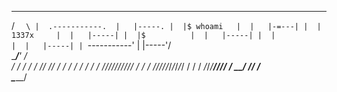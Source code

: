   _____________________
 /                 `   \
 |  .-----------.  |   |-----.
 |  |$ whoami   |  |   |-=---|
 |  | 1337x     |  |   |-----|
 |  |$          |  |   |-----|
 |  |           |  |   |-----|
 |  `-----------'  |   |-----'/\
  \________________/___'     /  \
     /                      / / /
    / //               //  / / /
   /                      / / /
  / _/_/_/_/_/_/_/_/_/_/ /   /
 / _/_/_/_/_/_/_/_/_/_/ /   /
/ _/_/_/_______/_/_/_/ / __/
/______________________/ /    
\______________________\/
